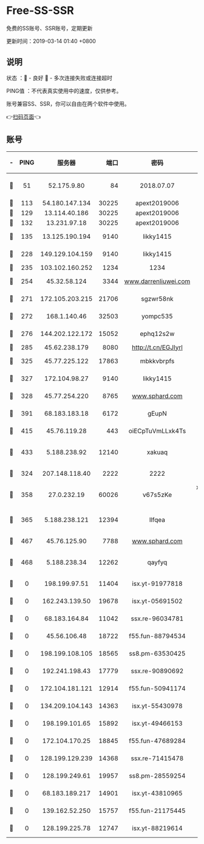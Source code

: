 # Free-SS-SSR

免费的SS账号、SSR账号，定期更新

更新时间：2019-03-14 01:40 +0800

## 说明

状态     ：🙂 - 良好 🙁 - 多次连接失败或连接超时

PING值   ：不代表真实使用中的速度，仅供参考。

账号兼容SS、SSR，你可以自由在两个软件中使用。

👉[扫码页面](https://liesauer.github.io/Free-SS-SSR/)👈

## 账号

|-|PING|服务器|端口|密码|加密方式|区域|
|:----:|:----:|:-----:|-----:|:----:|:----:|:----:|
|🙂|51|52.175.9.80|84|2018.07.07|chacha20-ietf-poly1305|HK|
|🙂|113|54.180.147.134|30225|apext2019006|chacha20|KR|
|🙂|129|13.114.40.186|30225|apext2019006|chacha20|JP|
|🙂|132|13.231.97.18|30225|apext2019006|chacha20|JP|
|🙂|135|13.125.190.194|9140|likky1415|aes-256-cfb|KR|
|🙂|228|149.129.104.159|9140|likky1415|aes-256-cfb|HK|
|🙂|235|103.102.160.252|1234|1234|rc4-md5|JP|
|🙂|254|45.32.58.124|3344|www.darrenliuwei.com|aes-256-cfb|JP|
|🙂|271|172.105.203.215|21706|sgzwr58nk|aes-256-cfb|JP|
|🙂|272|168.1.140.46|32503|yompc535|aes-256-cfb|AU|
|🙂|276|144.202.122.172|15052|ephq12s2w|aes-256-cfb|US|
|🙂|285|45.62.238.179|8080|http://t.cn/EGJIyrl|rc4-md5|CA|
|🙂|325|45.77.225.122|17863|mbkkvbrpfs|aes-256-cfb|GB|
|🙂|327|172.104.98.27|9140|likky1415|aes-256-cfb|JP|
|🙂|328|45.77.254.220|8765|www.sphard.com|aes-256-cfb|SG|
|🙂|391|68.183.183.18|6172|gEupN|aes-256-cfb|SG|
|🙂|415|45.76.119.28|443|oiECpTuVmLLxk4Ts|aes-256-cfb|AU|
|🙂|433|5.188.238.92|12140|xakuaq|chacha20-ietf-poly1305|BR|
|🙂|324|207.148.118.40|2222|2222|aes-256-cfb|SG|
|🙂|358|27.0.232.19|60026|v67s5zKe|xchacha20-ietf-poly1305|HK|
|🙂|365|5.188.238.121|12394|llfqea|chacha20-ietf-poly1305|BR|
|🙂|467|45.76.125.90|7788|www.sphard.com|aes-256-cfb|AU|
|🙂|468|5.188.238.34|12262|qayfyq|chacha20-ietf-poly1305|BR|
|🙁|0|198.199.97.51|11404|isx.yt-91977818|aes-256-cfb|US|
|🙁|0|162.243.139.50|19678|isx.yt-05691502|aes-256-cfb|US|
|🙁|0|68.183.164.84|11042|ssx.re-96034781|aes-256-cfb|US|
|🙁|0|45.56.106.48|18722|f55.fun-88794534|aes-256-cfb|US|
|🙁|0|198.199.108.105|18565|ss8.pm-63530425|aes-256-cfb|US|
|🙁|0|192.241.198.43|17779|ssx.re-90890692|aes-256-cfb|US|
|🙁|0|172.104.181.121|12914|f55.fun-50941174|aes-256-cfb|SG|
|🙁|0|134.209.104.143|14363|isx.yt-55430978|aes-256-cfb|SG|
|🙁|0|198.199.101.65|15892|isx.yt-49466153|aes-256-cfb|US|
|🙁|0|172.104.170.25|18845|f55.fun-47689284|aes-256-cfb|SG|
|🙁|0|128.199.129.239|14368|ssx.re-71415478|aes-256-cfb|SG|
|🙁|0|128.199.249.61|19957|ss8.pm-28559254|aes-256-cfb|SG|
|🙁|0|68.183.189.217|14901|isx.yt-43810965|aes-256-cfb|SG|
|🙁|0|139.162.52.250|15757|f55.fun-21175445|aes-256-cfb|SG|
|🙁|0|128.199.225.78|12747|isx.yt-88219614|aes-256-cfb|SG|
